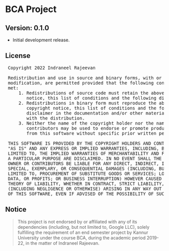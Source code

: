 # BCA Project

## Version: 0.1.0
- Initial development release.

## License
<pre>
 Copyright 2022 Indraneel Rajeevan
 
 Redistribution and use in source and binary forms, with or without
 modification, are permitted provided that the following conditions are
 met:
     1. Redistributions of source code must retain the above copyright
        notice, this list of conditions and the following disclaimer.
     2. Redistributions in binary form must reproduce the above
        copyright notice, this list of conditions and the following
        disclaimer in the documentation and/or other materials provided
        with the distribution.
     3. Neither the name of the copyright holder nor the names of its
        contributors may be used to endorse or promote products derived
        from this software without specific prior written permission.
 
 THIS SOFTWARE IS PROVIDED BY THE COPYRIGHT HOLDERS AND CONTRIBUTORS
 "AS IS" AND ANY EXPRESS OR IMPLIED WARRANTIES, INCLUDING, BUT NOT
 LIMITED TO, THE IMPLIED WARRANTIES OF MERCHANTABILITY AND FITNESS FOR
 A PARTICULAR PURPOSE ARE DISCLAIMED. IN NO EVENT SHALL THE COPYRIGHT
 OWNER OR CONTRIBUTORS BE LIABLE FOR ANY DIRECT, INDIRECT, INCIDENTAL,
 SPECIAL, EXEMPLARY, OR CONSEQUENTIAL DAMAGES (INCLUDING, BUT NOT
 LIMITED TO, PROCUREMENT OF SUBSTITUTE GOODS OR SERVICES; LOSS OF USE,
 DATA, OR PROFITS; OR BUSINESS INTERRUPTION) HOWEVER CAUSED AND ON ANY
 THEORY OF LIABILITY, WHETHER IN CONTRACT, STRICT LIABILITY, OR TORT
 (INCLUDING NEGLIGENCE OR OTHERWISE) ARISING IN ANY WAY OUT OF THE USE
 OF THIS SOFTWARE, EVEN IF ADVISED OF THE POSSIBILITY OF SUCH DAMAGE.
</pre>

## Notice
> This project is not endorsed by or affiliated with any of its dependencies 
> (including, but not limited to, Google LLC), solely fulfilling the requirement 
> of an end semester project by Kannur University under the course BCA, 
> during the academic period 2019-22, in the matter of Indraneel Rajeevan.

